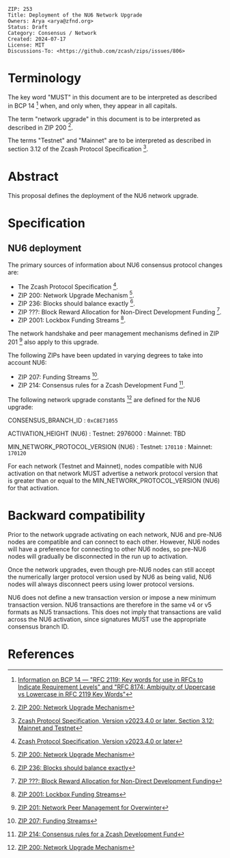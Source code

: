 
    ZIP: 253
    Title: Deployment of the NU6 Network Upgrade
    Owners: Arya <arya@zfnd.org>
    Status: Draft
    Category: Consensus / Network
    Created: 2024-07-17
    License: MIT
    Discussions-To: <https://github.com/zcash/zips/issues/806>

# Terminology

The key word "MUST" in this document are to be interpreted as described in
BCP 14 [^BCP14] when, and only when, they appear in all capitals.

The term "network upgrade" in this document is to be interpreted as described in ZIP 200 [^zip-0200].

The terms "Testnet" and "Mainnet" are to be interpreted as described in
section 3.12 of the Zcash Protocol Specification  [^protocol-networks].

# Abstract

This proposal defines the deployment of the NU6 network upgrade.

# Specification

## NU6 deployment

<!-- TODO: Update these references once ZIP numbers are assigned to the draft ZIPs -->

The primary sources of information about NU6 consensus protocol changes are:

* The Zcash Protocol Specification [^protocol].
* ZIP 200: Network Upgrade Mechanism [^zip-0200].
* ZIP 236: Blocks should balance exactly [^zip-0236].
* ZIP ???: Block Reward Allocation for Non-Direct Development Funding [^draft-nuttycom-funding-allocation].
* ZIP 2001: Lockbox Funding Streams [^zip-2001].


The network handshake and peer management mechanisms defined in ZIP 201 [^zip-0201] also apply to this upgrade.

The following ZIPs have been updated in varying degrees to take into account NU6:

* ZIP 207: Funding Streams [^zip-0207].
* ZIP 214: Consensus rules for a Zcash Development Fund [^zip-0214].

The following network upgrade constants [^zip-0200] are defined for the NU6 upgrade:

CONSENSUS_BRANCH_ID
: `0xC8E71055`

ACTIVATION_HEIGHT (NU6)
: Testnet: 2976000
: Mainnet: TBD

MIN_NETWORK_PROTOCOL_VERSION (NU6)
: Testnet: `170110`
: Mainnet: `170120`

For each network (Testnet and Mainnet), nodes compatible with NU6 activation on that network MUST advertise a network protocol version that is greater than or equal to the MIN_NETWORK_PROTOCOL_VERSION (NU6) for that activation.

# Backward compatibility

Prior to the network upgrade activating on each network, NU6 and pre-NU6 nodes are compatible and can connect to each other. However, NU6 nodes will have a preference for connecting to other NU6 nodes, so pre-NU6 nodes will gradually be disconnected in the run up to activation.

Once the network upgrades, even though pre-NU6 nodes can still accept the numerically larger protocol version used by NU6 as being valid, NU6 nodes will always disconnect peers using lower protocol versions.

NU6 does not define a new transaction version or impose a new minimum transaction version. NU6 transactions are therefore in the same v4 or v5 formats as NU5 transactions. This does not imply that transactions are valid across the NU6 activation, since signatures MUST use the appropriate consensus branch ID.

# References

[^BCP14]: [Information on BCP 14 — "RFC 2119: Key words for use in RFCs to Indicate Requirement Levels" and "RFC 8174: Ambiguity of Uppercase vs Lowercase in RFC 2119 Key Words"](https://www.rfc-editor.org/info/bcp14)

[^zip-0200]: [ZIP 200: Network Upgrade Mechanism](zip-0200.rst)

[^protocol-networks]: [Zcash Protocol Specification, Version v2023.4.0 or later. Section 3.12: Mainnet and Testnet](protocol/protocol.pdf#networks)

[^protocol]: [Zcash Protocol Specification, Version v2023.4.0 or later](protocol/protocol.pdf)

[^zip-2001]: [ZIP 2001: Lockbox Funding Streams](zip-2001.rst)

[^zip-0236]: [ZIP 236: Blocks should balance exactly](zip-0236.rst)

[^draft-nuttycom-funding-allocation]: [ZIP ???: Block Reward Allocation for Non-Direct Development Funding](draft-nuttycom-funding-allocation.rst)

[^zip-0201]: [ZIP 201: Network Peer Management for Overwinter](zip-0201.rst)

[^zip-0207]: [ZIP 207: Funding Streams](zip-0207.rst)

[^zip-0214]: [ZIP 214: Consensus rules for a Zcash Development Fund](zip-0214.rst)
